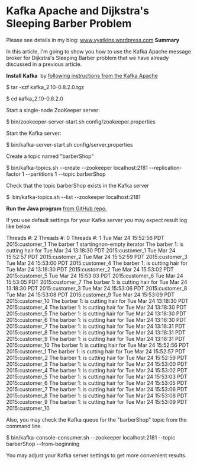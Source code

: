 # Kafka Apache and Dijkstra's Sleeping Barber Problem
Please see details in my blog: www.vyatkins.wordpress.com
<strong>Summary</strong>

In this article, I'm going to show you how to use the Kafka Apache message broker for Dijkstra's Sleeping Barber problem that we have already discussed in a previous article.

<strong>Install Kafka</strong>  by <a title="quickstart" href="http://kafka.apache.org/documentation.html#quickstart" target="_blank">following instructions from the Kafka Apache</a>

$ tar -xzf kafka_2.10-0.8.2.0.tgz

$ cd kafka_2.10-0.8.2.0

Start a single-node ZooKeeper server:

$ bin/zookeeper-server-start.sh config/zookeeper.properties

Start the Kafka server:

$ bin/kafka-server-start.sh config/server.properties

Create a topic named "barberShop"

$ bin/kafka-topics.sh --create --zookeeper localhost:2181 --replication-factor 1 --partitions 1 --topic barberShop

Check that the topic barberShop exists in the Kafka server

$  bin/kafka-topics.sh --list --zookeeper localhost:2181

<strong>Run the Java program</strong> <a title="Kafka broker with Sleeping Barber Problem" href="https://github.com/SVyatkin/KafkaSleepingBarberProblem/blob/master/src/main/java/com/sleeping/barber/kafka/sbp/KafkaSleepingBarbersPoolExecutor.java" target="_blank">from GitHub repo.</a>

If you use default settings for your Kafka server you may expect result log like below

Threads #: 2
Threads #: 0
Threads #: 1
Tue Mar 24 15:52:56 PDT 2015:customer_1
The barber 1 startingnon-empty iterator
The barber 1: is cutting hair for Tue Mar 24 13:18:30 PDT 2015:customer_1
Tue Mar 24 15:52:57 PDT 2015:customer_2
Tue Mar 24 15:52:59 PDT 2015:customer_3
Tue Mar 24 15:53:00 PDT 2015:customer_4
The barber 1: is cutting hair for Tue Mar 24 13:18:30 PDT 2015:customer_2
Tue Mar 24 15:53:02 PDT 2015:customer_5
Tue Mar 24 15:53:03 PDT 2015:customer_6
Tue Mar 24 15:53:05 PDT 2015:customer_7
The barber 1: is cutting hair for Tue Mar 24 13:18:30 PDT 2015:customer_3
Tue Mar 24 15:53:06 PDT 2015:customer_8
Tue Mar 24 15:53:08 PDT 2015:customer_9
Tue Mar 24 15:53:09 PDT 2015:customer_10
The barber 1: is cutting hair for Tue Mar 24 13:18:30 PDT 2015:customer_4
The barber 1: is cutting hair for Tue Mar 24 13:18:30 PDT 2015:customer_5
The barber 1: is cutting hair for Tue Mar 24 13:18:30 PDT 2015:customer_6
The barber 1: is cutting hair for Tue Mar 24 13:18:30 PDT 2015:customer_7
The barber 1: is cutting hair for Tue Mar 24 13:18:31 PDT 2015:customer_8
The barber 1: is cutting hair for Tue Mar 24 13:18:31 PDT 2015:customer_9
The barber 1: is cutting hair for Tue Mar 24 13:18:31 PDT 2015:customer_10
The barber 1: is cutting hair for Tue Mar 24 15:52:56 PDT 2015:customer_1
The barber 1: is cutting hair for Tue Mar 24 15:52:57 PDT 2015:customer_2
The barber 1: is cutting hair for Tue Mar 24 15:52:59 PDT 2015:customer_3
The barber 1: is cutting hair for Tue Mar 24 15:53:00 PDT 2015:customer_4
The barber 1: is cutting hair for Tue Mar 24 15:53:02 PDT 2015:customer_5
The barber 1: is cutting hair for Tue Mar 24 15:53:03 PDT 2015:customer_6
The barber 1: is cutting hair for Tue Mar 24 15:53:05 PDT 2015:customer_7
The barber 1: is cutting hair for Tue Mar 24 15:53:06 PDT 2015:customer_8
The barber 1: is cutting hair for Tue Mar 24 15:53:08 PDT 2015:customer_9
The barber 1: is cutting hair for Tue Mar 24 15:53:09 PDT 2015:customer_10


Also, you may check the Kafka queue for the "barberShop" topic from the command line.

$ bin/kafka-console-consumer.sh --zookeeper localhost:2181 --topic barberShop --from-beginning

You may adjust your Kafka server settings to get more convenient results.
